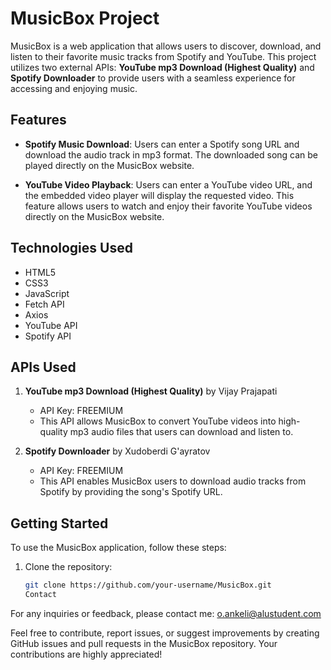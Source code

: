 # MusicBox Project

MusicBox is a web application that allows users to discover, download, and listen to their favorite music tracks from Spotify and YouTube. This project utilizes two external APIs: **YouTube mp3 Download (Highest Quality)** and **Spotify Downloader** to provide users with a seamless experience for accessing and enjoying music.

## Features

- **Spotify Music Download**: Users can enter a Spotify song URL and download the audio track in mp3 format. The downloaded song can be played directly on the MusicBox website.

- **YouTube Video Playback**: Users can enter a YouTube video URL, and the embedded video player will display the requested video. This feature allows users to watch and enjoy their favorite YouTube videos directly on the MusicBox website.

## Technologies Used

- HTML5
- CSS3
- JavaScript
- Fetch API
- Axios
- YouTube API
- Spotify API

## APIs Used

1. **YouTube mp3 Download (Highest Quality)** by Vijay Prajapati
   - API Key: FREEMIUM
   - This API allows MusicBox to convert YouTube videos into high-quality mp3 audio files that users can download and listen to.

2. **Spotify Downloader** by Xudoberdi G'ayratov
   - API Key: FREEMIUM
   - This API enables MusicBox users to download audio tracks from Spotify by providing the song's Spotify URL.

## Getting Started

To use the MusicBox application, follow these steps:

1. Clone the repository:
   ```sh
   git clone https://github.com/your-username/MusicBox.git
   Contact
For any inquiries or feedback, please contact me:
o.ankeli@alustudent.com

Feel free to contribute, report issues, or suggest improvements by creating GitHub issues and pull requests in the MusicBox repository. Your contributions are highly appreciated!


